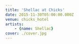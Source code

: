 ```yaml
---
title: 'Shellac at Chicks'
date: 2015-11-30T05:00:00.000Z
venue: chicks_hotel
artists:
    - {name: Shellac}
cover: ./cover.jpg
---
```

